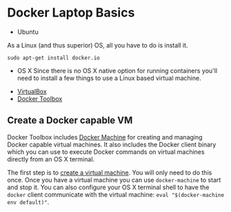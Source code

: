 # Docker Laptop Basics

- Ubuntu

As a Linux (and thus superior) OS, all you have to do is install it.

`sudo apt-get install docker.io`

- OS X
Since there is no OS X native option for running containers you'll need to install a few things to use a Linux based virtual machine.

* [VirtualBox](https://www.virtualbox.org/wiki/Downloads)
* [Docker Toolbox](https://www.docker.com/products/docker-toolbox)

## Create a Docker capable VM

Docker Toolbox includes [Docker Machine](https://docs.docker.com/machine/) for creating and managing Docker capable virtual machines. It also includes the Docker client binary which you can use to execute Docker commands on virtual machines directly from an OS X terminal.

The first step is to [create a virtual machine](https://docs.docker.com/machine/get-started/). You will only need to do this once. Once you have a virtual machine you can use `docker-machine` to start and stop it. You can also configure your OS X terminal shell to have the `docker` client communicate with the virtual machine: `eval "$(docker-machine env default)"`.
